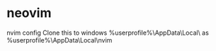 # neovim
nvim config
Clone this to windows %userprofile%\AppData\Local\ as %userprofile%\AppData\Local\nvim
